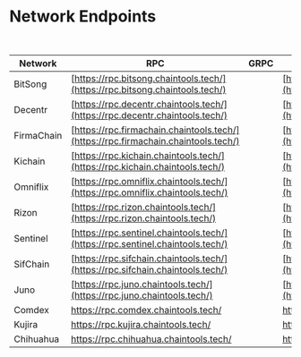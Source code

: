 # Network Endpoints

​

| Network    | RPC                                                                                | GRPC | API                                                                                |
| ---------- | ---------------------------------------------------------------------------------- | ---- | ---------------------------------------------------------------------------------- |
| BitSong    | [https://rpc.bitsong.chaintools.tech/](https://rpc.bitsong.chaintools.tech/)       |      | [https://api.bitsong.chaintools.tech/](https://api.bitsong.chaintools.tech/)       |
| Decentr    | [https://rpc.decentr.chaintools.tech/](https://rpc.decentr.chaintools.tech/)       |      | [https://api.decentr.chaintools.tech/](https://api.decentr.chaintools.tech/)       |
| FirmaChain | [https://rpc.firmachain.chaintools.tech/](https://rpc.firmachain.chaintools.tech/) |      | [https://api.firmachain.chaintools.tech/](https://api.firmachain.chaintools.tech/) |
| Kichain    | [https://rpc.kichain.chaintools.tech/](https://rpc.kichain.chaintools.tech/)       |      | [https://api.kichain.chaintools.tech/](https://api.kichain.chaintools.tech/)       |
| Omniflix   | [https://rpc.omniflix.chaintools.tech/](https://rpc.omniflix.chaintools.tech/)     |      | [https://api.omniflix.chaintools.tech/](https://api.omniflix.chaintools.tech/)     |
| Rizon      | [https://rpc.rizon.chaintools.tech/](https://rpc.rizon.chaintools.tech/)           |      | [https://api.rizon.chaintools.tech/](https://api.rizon.chaintools.tech/)           |
| Sentinel   | [https://rpc.sentinel.chaintools.tech/](https://rpc.sentinel.chaintools.tech/)     |      | [https://api.sentinel.chaintools.tech/](https://api.sentinel.chaintools.tech/)     |
| SifChain   | [https://rpc.sifchain.chaintools.tech/](https://rpc.sifchain.chaintools.tech/)     |      | [https://api.sifchain.chaintools.tech/](https://api.sifchain.chaintools.tech/)     |
| Juno       | [https://rpc.juno.chaintools.tech/](https://rpc.juno.chaintools.tech/)             |      | [https://rpc.juno.chaintools.tech/](https://rpc.juno.chaintools.tech/)             |
| Comdex     | https://rpc.comdex.chaintools.tech/                                                |      | https://api.comdex.chaintools.tech/                                                |
| Kujira     | https://rpc.kujira.chaintools.tech/                                                |      | https://api.kujira.chaintools.tech                                                 |
| Chihuahua  | https://rpc.chihuahua.chaintools.tech/                                             |      | https://api.chihuahua.chaintools.tech                                              |
